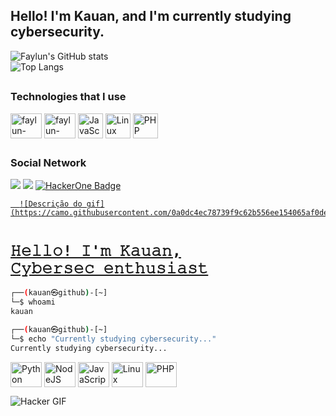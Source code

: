 ## Hello! I'm Kauan, and I'm currently studying cybersecurity.

  ![Faylun's GitHub stats](https://github-readme-stats.vercel.app/api?username=faylun&show_icons=true&theme=highcontrast)
  </br>
  ![Top Langs](https://github-readme-stats.vercel.app/api/top-langs/?username=faylun&layout=compact&theme=highcontrast)

  ##

  ### Technologies that I use
  
  <div style="display: inline_block" >

  <img align="center" alt="faylun-Python" height="40" width="50" src="https://cdn.jsdelivr.net/gh/devicons/devicon/icons/python/python-plain.svg">
  <img align="center" alt="faylun-NodeJS" height="40" width="50" src="https://cdn.jsdelivr.net/gh/devicons/devicon/icons/nodejs/nodejs-plain.svg">
<img align="center" src="https://cdn.jsdelivr.net/gh/devicons/devicon/icons/javascript/javascript-original.svg" 
     alt="JavaScript" width="40" height="40"/>
<img align="center" src="https://img.icons8.com/color/48/000000/linux.png" 
     alt="Linux Tux" width="40" height="40">
<img align="center" src="https://cdn.jsdelivr.net/gh/devicons/devicon/icons/php/php-original.svg" 
     alt="PHP" width="40" height="40"/>


  
  </div>

  ##

  ### Social Network
  <div>
    <a href="https://www.linkedin.com/in/kauan-silveira-9032a826b" target="_blank"><img src="https://img.shields.io/badge/-LinkedIn-%230077B5?style=for-the-badge&logo=linkedin&logoColor=white" target="_blank"></a>
    <a href="https://www.twitter.com/kkauanzinn" target="_blank"><img src="https://img.shields.io/badge/Twitter-1DA1F2?style=for-the-badge&logo=twitter&logoColor=white" 
    target="_blank"></a>
    <a href="https://hackerone.com/faylun?type=user">
    <img src="https://img.shields.io/badge/HackerOne-black?style=for-the-badge&logo=hackerone&logoColor=white" alt="HackerOne Badge"/>

      ![Descrição do gif](https://camo.githubusercontent.com/0a0dc4ec78739f9c62b556ee154065af0de7b337110cfd95587770c4b3e269c7/68747470733a2f2f6d656469612e74656e6f722e636f6d2f7a7a6e746d325f3942336741414141432f6861636b65722e676966)
  </div>
  

  # <code>𝙷𝚎𝚕𝚕𝚘! 𝙸'𝚖 𝙺𝚊𝚞𝚊𝚗, 𝙲𝚢𝚋𝚎𝚛𝚜𝚎𝚌 𝚎𝚗𝚝𝚑𝚞𝚜𝚒𝚊𝚜𝚝</code>

```bash
┌──(kauan㉿github)-[~]
└─$ whoami
kauan

┌──(kauan㉿github)-[~]
└─$ echo "Currently studying cybersecurity..."
Currently studying cybersecurity...
```

<div align="left"> <img align="center" alt="Python" height="40" width="50" src="https://cdn.jsdelivr.net/gh/devicons/devicon/icons/python/python-plain.svg" /> <img align="center" alt="NodeJS" height="40" width="50" src="https://cdn.jsdelivr.net/gh/devicons/devicon/icons/nodejs/nodejs-plain.svg" /> <img align="center" alt="JavaScript" height="40" width="50" src="https://cdn.jsdelivr.net/gh/devicons/devicon/icons/javascript/javascript-original.svg" /> <img align="center" alt="Linux" height="40" width="50" src="https://img.icons8.com/color/48/000000/linux.png" /> <img align="center" alt="PHP" height="40" width="50" src="https://cdn.jsdelivr.net/gh/devicons/devicon/icons/php/php-original.svg" /> </div>

![Hacker GIF](https://camo.githubusercontent.com/0a0dc4ec78739f9c62b556ee154065af0de7b337110cfd95587770c4b3e269c7/68747470733a2f2f6d656469612e74656e6f722e636f6d2f7a7a6e746d325f3942336741414141432f6861636b65722e676966)

